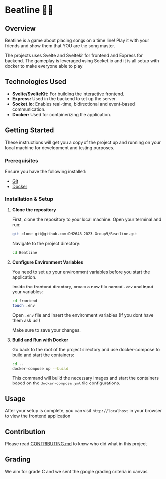 # Beatline 🎉🎉

## Overview

Beatline is a game about placing songs on a time line! Play it with your friends and show them that YOU are the song master.

The projects uses Svelte and Sveltekit for frontend and Express for backend. The gameplay is leveraged using Socket.io and it is all setup with docker to make everyone able to play!

## Technologies Used

- **Svelte/SvelteKit:** For building the interactive frontend.
- **Express:** Used in the backend to set up the server.
- **Socket.io:** Enables real-time, bidirectional and event-based communication.
- **Docker:** Used for containerizing the application.

## Getting Started

These instructions will get you a copy of the project up and running on your local machine for development and testing purposes.

### Prerequisites

Ensure you have the following installed:
- [Git](https://git-scm.com/)
- [Docker](https://www.docker.com/)

### Installation & Setup

1. **Clone the repository**

    First, clone the repository to your local machine. Open your terminal and run:
    ```bash
    git clone git@github.com:DH2643-2023-Group9/Beatline.git
    ```

    Navigate to the project directory:
    ```bash
    cd Beatline
    ```

2. **Configure Environment Variables**

    You need to set up your environment variables before you start the application.

    Inside the frontend directory, create a new file named `.env` and input your variables:
    ```bash
    cd frontend
    touch .env
    ```

    Open `.env` file and insert the environment variables (If you dont have them ask us!)

    Make sure to save your changes.

3. **Build and Run with Docker**

    Go back to the root of the project directory and use docker-compose to build and start the containers:

    ```bash
    cd ..
    docker-compose up --build
    ```

    This command will build the necessary images and start the containers based on the `docker-compose.yml` file configurations.

## Usage

After your setup is complete, you can visit `http://localhost` in your browser to view the frontend application

## Contribution

Please read [CONTRIBUTING.md](CONTRIBUTING.md) to know who did what in this project

## Grading

We aim for grade C and we sent the google grading criteria in canvas

